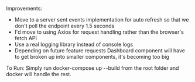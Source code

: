 Improvements: 
 - Move to a server sent events implementation for auto refresh so that we don't poll the endpoint every 1.5 seconds 
 - I'd move to using Axios for request handling rather than the browser's fetch API
 - Use a real logging library instead of console logs
 - Depending on future feature requests Dashboard component will have to get broken up into smaller components, it's becoming too big

To Run: 
 Simply run docker-compose up --build from the root folder and docker will handle the rest.
